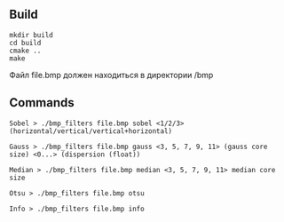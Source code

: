 
## Build
```
mkdir build
cd build
cmake ..
make
```

Файл file.bmp  должен находиться в директории /bmp
## Commands
```
Sobel > ./bmp_filters file.bmp sobel <1/2/3> (horizontal/vertical/vertical+horizontal)

Gauss > ./bmp_filters file.bmp gauss <3, 5, 7, 9, 11> (gauss core size) <0...> (dispersion (float))

Median > ./bmp_filters file.bmp median <3, 5, 7, 9, 11> median core size

Otsu > ./bmp_filters file.bmp otsu 

Info > ./bmp_filters file.bmp info 
```

